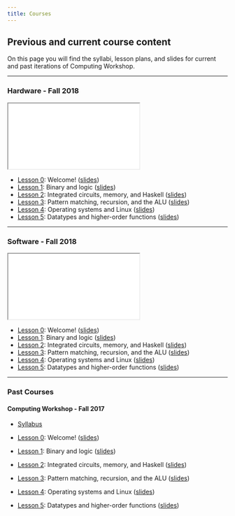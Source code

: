 ```yaml
---
title: Courses
---
```


## Previous and current course content

On this page you will find the syllabi, lesson plans, and slides for current
and past iterations of Computing Workshop.

___

### Hardware - Fall 2018

<iframe class="lp" src="/pdf/syllabus.pdf"></iframe>

* [Lesson 0](/pdf/0-lp.pdf): Welcome! ([slides](/pdf/0-computing-workshop.pdf))
* [Lesson 1](/pdf/1-lp.pdf): Binary and logic ([slides](/pdf/1-presentation.pdf))
* [Lesson 2](/pdf/2-lp.pdf): Integrated circuits, memory, and Haskell ([slides](/pdf/2-ICs-Memory-and-Haskell.pdf))
* [Lesson 3](/pdf/3-lp.pdf): Pattern matching, recursion, and the ALU ([slides](/pdf/3-Pattern-matching-recursion-ALU.pdf))
* [Lesson 4](/pdf/4-lp.pdf): Operating systems and Linux ([slides](/pdf/4-Operating-systems-and-Linux.pdf))
* [Lesson 5](/pdf/5-lp.pdf): Datatypes and higher-order functions ([slides](/pdf/5-Datatypes-and-higher-order-functions.pdf))

---


### Software - Fall 2018

<iframe class="lp" src="/pdf/syllabus.pdf"></iframe>

* [Lesson 0](/pdf/0-lp.pdf): Welcome! ([slides](/pdf/0-computing-workshop.pdf))
* [Lesson 1](/pdf/1-lp.pdf): Binary and logic ([slides](/pdf/1-presentation.pdf))
* [Lesson 2](/pdf/2-lp.pdf): Integrated circuits, memory, and Haskell ([slides](/pdf/2-ICs-Memory-and-Haskell.pdf))
* [Lesson 3](/pdf/3-lp.pdf): Pattern matching, recursion, and the ALU ([slides](/pdf/3-Pattern-matching-recursion-ALU.pdf))
* [Lesson 4](/pdf/4-lp.pdf): Operating systems and Linux ([slides](/pdf/4-Operating-systems-and-Linux.pdf))
* [Lesson 5](/pdf/5-lp.pdf): Datatypes and higher-order functions
  ([slides](/pdf/5-Datatypes-and-higher-order-functions.pdf))


---

### Past Courses

#### Computing Workshop - Fall 2017

* [Syllabus](/pdf/syllabus.pdf)

* [Lesson 0](/pdf/0-lp.pdf): Welcome! ([slides](/pdf/0-computing-workshop.pdf))
* [Lesson 1](/pdf/1-lp.pdf): Binary and logic ([slides](/pdf/1-presentation.pdf))
* [Lesson 2](/pdf/2-lp.pdf): Integrated circuits, memory, and Haskell ([slides](/pdf/2-ICs-Memory-and-Haskell.pdf))
* [Lesson 3](/pdf/3-lp.pdf): Pattern matching, recursion, and the ALU ([slides](/pdf/3-Pattern-matching-recursion-ALU.pdf))
* [Lesson 4](/pdf/4-lp.pdf): Operating systems and Linux ([slides](/pdf/4-Operating-systems-and-Linux.pdf))
* [Lesson 5](/pdf/5-lp.pdf): Datatypes and higher-order functions
  ([slides](/pdf/5-Datatypes-and-higher-order-functions.pdf))
